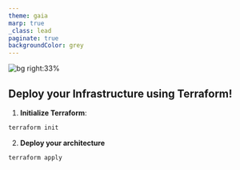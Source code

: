 ```yaml
---
theme: gaia
marp: true
_class: lead
paginate: true
backgroundColor: grey
---
```


![bg right:33%](https://scalefactory.com/blog/2021/03/30/integration-testing-with-terraform-0.15/0_thumbnail.png)

## Deploy your Infrastructure using Terraform!

1.  **Initialize Terraform**:

```markdown
terraform init
```
2.  **Deploy your architecture**

```markdown
terraform apply
```
